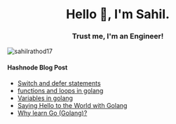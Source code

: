<h1 align="center">Hello 👋, I'm Sahil.</h1>
<h3 align="center">Trust me, I'm an Engineer!</h3> 

<p align="left"> <img src="https://komarev.com/ghpvc/?username=sahilrathod17&label=Profile%20views&color=0e75b6&style=flat" alt="sahilrathod17" /> </p>

#### Hashnode Blog Post
<!-- HASHNODE:START -->
- [Switch and defer statements](https://operationsguy.hashnode.dev/switch-and-defer-statements)
- [functions and loops in golang](https://operationsguy.hashnode.dev/functions-and-loops-in-golang)
- [Variables in golang](https://operationsguy.hashnode.dev/variables-in-golang)
- [Saying Hello to the World with Golang](https://operationsguy.hashnode.dev/saying-hello-to-the-world-with-golang)
- [Why learn Go &lpar;Golang&rpar;?](https://operationsguy.hashnode.dev/why-learn-go)
<!-- HASHNODE:END -->

